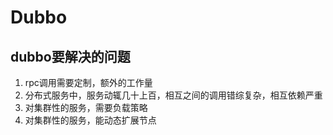 # Dubbo

## dubbo要解决的问题

1. rpc调用需要定制，额外的工作量
2. 分布式服务中，服务动辄几十上百，相互之间的调用错综复杂，相互依赖严重
3. 对集群性的服务，需要负载策略
4. 对集群性的服务，能动态扩展节点



